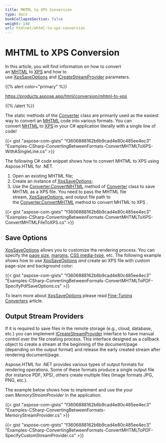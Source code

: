 ```yaml
---
title: MHTML to XPS Conversion
type: docs
bookCollapseSection: false
weight: 140
url: htmlnet/mhtml-to-xps-conversion
---
```


# **MHTML to XPS Conversion**
In this article, you will find information on how to convert an [MHTML](https://en.wikipedia.org/wiki/MHTML) to [XPS](https://en.wikipedia.org/wiki/Open_XML_Paper_Specification) and how to use [XpsSaveOptions](https://apireference.aspose.com/net/html/aspose.html.saving/xpssaveoptions) and [ICreateStreamProvider](https://apireference.aspose.com/net/html/aspose.html.io/icreatestreamprovider) parameters.

{{% alert color="primary" %}} 

<https://products.aspose.app/html/conversion/mhtml-to-xps>

{{% /alert %}} 

The static methods of the [Converter](https://apireference.aspose.com/net/html/aspose.html.converters/converter) class are primarily used as the easiest way to convert an [MHTML](https://en.wikipedia.org/wiki/MHTML) code into various formats. You can convert [MHTML](https://en.wikipedia.org/wiki/MHTML) to [XPS](https://en.wikipedia.org/wiki/Open_XML_Paper_Specification) in your C# application literally with a single line of code!

{{< gist "aspose-com-gists" "f3606888162b6b9cad4e80c485ee4ec3" "Examples-CSharp-ConvertingBetweenFormats-ConvertMHTMLToXPS-WithASingleLine.cs" >}}

The following C# code snippet shows how to convert MHTML to XPS using Aspose.HTML for .NET.

1. Open an existing MHTML file;
1. Create an instance of [XpsSaveOptions](https://apireference.aspose.com/net/html/aspose.html.saving/xpssaveoptions);
1. Use the [Converter.ConvertMHTML](https://apireference.aspose.com/net/html/aspose.html.converters.converter/convertmhtml/methods/9) method of [Converter](https://apireference.aspose.com/net/html/aspose.html.converters/converter) class to save MHTML as a XPS file. You need to pass the MHTML file stream, [XpsSaveOptions](https://apireference.aspose.com/net/html/aspose.html.saving/xpssaveoptions), and output file path to the [Converter.ConvertMHTML](https://apireference.aspose.com/net/html/aspose.html.converters.converter/convertmhtml/methods/9) method to convert MHTML to XPS .

{{< gist "aspose-com-gists" "f3606888162b6b9cad4e80c485ee4ec3" "Examples-CSharp-ConvertingBetweenFormats-ConvertMHTMLToXPS-ConvertMHTMLFileToXPS.cs" >}}
## **Save Options**
[XpsSaveOptions](https://apireference.aspose.com/net/html/aspose.html.saving/xpssaveoptions) allows you to customize the rendering process. You can specify the [page size](https://apireference.aspose.com/net/html/aspose.html.rendering/renderingoptions/properties/pagesetup), [margins](https://apireference.aspose.com/net/html/aspose.html.drawing/page/properties/margin), [CSS media-type](https://apireference.aspose.com/net/html/aspose.html.rendering/mediatype), etc. The following example shows how to use [XpsSaveOptions](https://apireference.aspose.com/net/html/aspose.html.saving/xpssaveoptions) *and* create an XPS file with custom page-size and background color:

{{< gist "aspose-com-gists" "f3606888162b6b9cad4e80c485ee4ec3" "Examples-CSharp-ConvertingBetweenFormats-ConvertMHTMLToPDF-SpecifyPdfSaveOptions.cs" >}}

To learn more about [XpsSaveOptions](https://apireference.aspose.com/html/net/aspose.html.saving/xpssaveoptions) please read [Fine-Tuning Converters](/htmlnet/fine-tuning-converters) article.
## **Output Stream Providers**
If it is required to save files in the remote storage (e.g., cloud, database, etc.) you can implement [ICreateStreamProvider](https://apireference.aspose.com/net/html/aspose.html.io/icreatestreamprovider) interface to have manual control over the file creating process. This interface designed as a callback object to create a stream at the beginning of the document/page (depending on the output format) and release the early created stream after rendering document/page.

Aspose.HTML for .NET provides various types of output formats for rendering operations. Some of these formats produce a single output file (for instance PDF, XPS), others create multiple files (Image formats JPG, PNG, etc.).

The example below shows how to implement and use the your own *MemoryStreamProvider* in the application:

{{< gist "aspose-com-gists" "f3606888162b6b9cad4e80c485ee4ec3" "Examples-CSharp-ConvertingBetweenFormats-MemoryStreamProvider.cs" >}}

{{< gist "aspose-com-gists" "f3606888162b6b9cad4e80c485ee4ec3" "Examples-CSharp-ConvertingBetweenFormats-ConvertMHTMLToPDF-SpecifyCustomStreamProvider.cs" >}}
